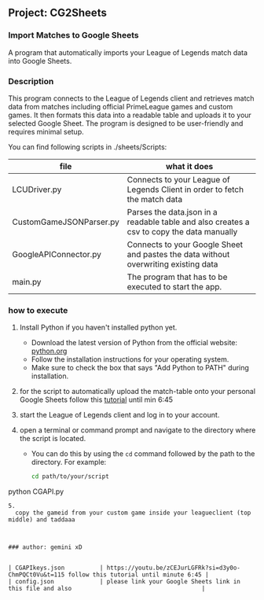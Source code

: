 ## Project: CG2Sheets
### Import Matches to Google Sheets
A program that automatically imports your League of Legends match data into Google Sheets.

### Description
This program connects to the League of Legends client and retrieves match data from matches including official PrimeLeague games and custom games. 
It then formats this data into a readable table and uploads it to your selected Google Sheet. 
The program is designed to be user-friendly and requires minimal setup.

You can find following scripts in ./sheets/Scripts:

| file                    | what it does                                                                              |
|-------------------------|-------------------------------------------------------------------------------------------|
| LCUDriver.py            | Connects to your League of Legends Client in order to fetch the match data                |
| CustomGameJSONParser.py | Parses the data.json in a readable table and also creates a csv to copy the data manually |
| GoogleAPIConnector.py   | Connects to your Google Sheet and pastes the data without overwriting existing data       |
| main.py                 | The program that has to be executed to start the app.                                     |
### how to execute 

1. Install Python if you haven't installed python yet.
   - Download the latest version of Python from the official website: [python.org](https://www.python.org/downloads/)
   - Follow the installation instructions for your operating system.
   - Make sure to check the box that says "Add Python to PATH" during installation.

2. for the script to automatically upload the match-table onto your personal Google Sheets follow this [tutorial](https://youtu.be/zCEJurLGFRk?si=d3y0o-ChmPQCt0Vu&t=115) until min 6:45

3. start the League of Legends client and log in to your account.

4. open a terminal or command prompt and navigate to the directory where the script is located. 
   - You can do this by using the `cd` command followed by the path to the directory. For example:
     ```bash
     cd path/to/your/script
     ```



python CGAPI.py
```
5.
  copy the gameid from your custom game inside your leagueclient (top middle) and taddaaa



### author: gemini xD


| CGAPIkeys.json          | https://youtu.be/zCEJurLGFRk?si=d3y0o-ChmPQCt0Vu&t=115 follow this tutorial until minute 6:45 |
| config.json             | please link your Google Sheets link in this file and also                                     |